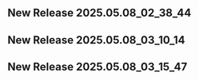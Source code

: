 ## New Release 2025.05.08_02_38_44
## New Release 2025.05.08_03_10_14
## New Release 2025.05.08_03_15_47
